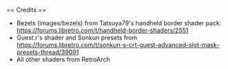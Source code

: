 == Credits ==

* Bezels (images/bezels) from Tatsuya79's handheld border shader pack: https://forums.libretro.com/t/handheld-border-shaders/2551
* Guest.r's shader and Sonkun presets from https://forums.libretro.com/t/sonkun-s-crt-guest-advanced-slot-mask-presets-thread/39091
* All other shaders from RetroArch